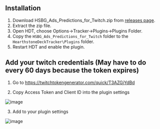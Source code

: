 ## Installation

1. Download HSBG_Ads_Predictions_for_Twitch.zip from [releases page](https://github.com/HS-Tools/hsbg-stream-automation/releases).
2. Extract the zip file.
3. Open HDT, choose Options->Tracker->Plugins->Plugins Folder.
4. Copy the `HSBG_Ads_Predictions_for_Twitch` folder to the `HearthstoneDeckTracker\Plugins` folder.
5. Restart HDT and enable the plugin.

## Add your twitch credentials (May have to do every 60 days because the token expires)
1. Go to https://twitchtokengenerator.com/quick/T3AZGjYdBd

2. Copy Access Token and Client ID into the plugin settings

![image]([https://github.com/user-attachments/assets/f0429728-e832-4cd3-9ca7-7480bf714b58](https://i.imgur.com/7DcITnC.png))

3. Add to your plugin settings

![image](https://i.imgur.com/oPgEdOH.png)
